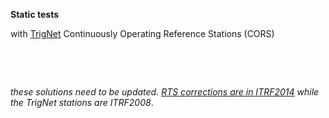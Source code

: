 **Static tests**

with [TrigNet](http://trignet.co.za/) Continuously Operating Reference Stations (CORS)

&nbsp;

&nbsp;

*these solutions need to be updated. [RTS corrections are in ITRF2014](https://igs.org/rts/products/) while the TrigNet stations are ITRF2008*. 
